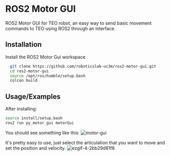 # ROS2 Motor GUI

ROS2 Motor GUI for TEO robot, an easy way to send basic movement commands to TEO using ROS2 through an interface.

## Installation

Install the ROS2 Motor Gui workspace

```bash
  git clone https://github.com/roboticslab-uc3m/ros2-motor-gui.git
  cd ros2-motor-gui
  source /opt/ros/humble/setup.bash
  colcon build
```

## Usage/Examples

After installing:
```bash
source install/setup.bash
ros2 run py_motor_gui motorGui
```

You should see something like this:
![motor-gui](https://github.com/roboticslab-uc3m/ros2-motor-gui/assets/38068010/c4132cb4-9481-430c-9553-ac9e71b27a8b)

It's pretty easy to use, just select the articulation that you want to move and set the position and velocity.
![ezgif-4-2bb29d81f8](https://github.com/roboticslab-uc3m/ros2-motor-gui/assets/38068010/e9b41cc4-f79c-412c-aa88-ef7f7a41cd40)
